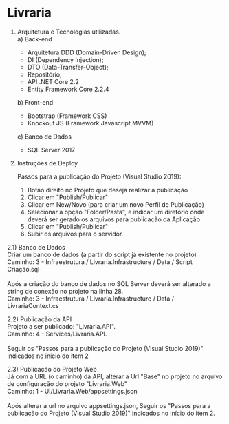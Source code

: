 # Livraria

1) Arquitetura e Tecnologias utilizadas. <br />
	a) Back-end
        <ul>
            <li>Arquitetura DDD (Domain-Driven Design);</li>
            <li>DI (Dependency Injection);</li>
            <li>DTO (Data-Transfer-Object);</li>
            <li>Repositório;</li>
            <li>API .NET Core 2.2</li>
            <li>Entity Framework Core 2.2.4</li>
        </ul>
		
	b) Front-end
        <ul>
		    <li>Bootstrap (Framework CSS)</li>
            <li>Knockout JS (Framework Javascript MVVM)</li>
        </ul>
		
	c) Banco de Dados
        <ul>
		    <li>SQL Server 2017</li>
        </ul>
		
2) Instruções de Deploy
	
	Passos para a publicação do Projeto (Visual Studio 2019):
    <ol>
      <li>Botão direito no Projeto que deseja realizar a publicação</li>
      <li>Clicar em "Publish/Publicar"</li>
      <li>Clicar em New/Novo (para criar um novo Perfil de Publicação)</li>
      <li>Selecionar a opção "Folder/Pasta", e indicar um diretório onde deverá ser gerado os arquivos para publicação da Aplicação</li>
      <li>Clicar em "Publish/Publicar"</li>
      <li>Subir os arquivos para o servidor.</li>
    </ol>

2.1) Banco de Dados <br />
	Criar um banco de dados (a partir do script já existente no projeto)<br />
	Caminho: 3 - Infraestrutura / Livraria.Infrastructure / Data / Script Criação.sql<br />
	<br />
	Após a criação do banco de dados no SQL Server deverá ser alterado a string de conexão no projeto na linha 28.<br />
	Caminho: 3 - Infraestrutura / Livraria.Infrastructure / Data / LivrariaContext.cs
	
2.2) Publicação da API <br />
	Projeto a ser publicado: "Livraria.API". <br />
	Caminho: 4 - Services/Livraria.API. <br />
	<br />
	Seguir os "Passos para a publicação do Projeto (Visual Studio 2019)" indicados no início do item 2<br />

2.3) Publicação do Projeto Web <br />
	Já com a URL (o caminho) da API, alterar a Url "Base" no projeto no arquivo de configuração do projeto "Livraria.Web" <br />
	Caminho: 1 - UI/Livraria.Web/appsettings.json <br />
	<br />
	Após alterar a url no arquivo appsettings.json, Seguir os "Passos para a publicação do Projeto (Visual Studio 2019)" indicados no início do item 2.
